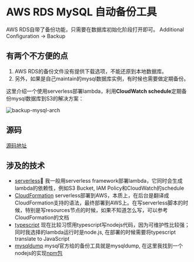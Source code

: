 # AWS RDS MySQL 自动备份工具

AWS RDS自带了备份功能，只需要在数据库初始化阶段打开即可。
Additional Configuration -> Backup

## 有两个不方便的点

1. AWS RDS的备份文件没有提供下载选项，不能还原到本地数据库。
2. 另外，如果是自己maintain的mysql数据库实例，有时候也需要做定期备份。

这里介绍一个使用serverless部署lambda，利用**CloudWatch schedule**定期备份mysql数据库到S3的解决方案：

![backup-mysql-arch](https://img2020.cnblogs.com/blog/781529/202101/781529-20210121090150092-1350188474.png)

## 源码

[源码地址](https://github.com/neoxie/backup-mysql)

## 涉及的技术

- [serverless](https://serverless.com)
  我一般用serverless framework部署lambda，它同时会生成lambda的依赖性，例如S3 Bucket, IAM Policy和CloudWatch的schedule
- [CloudFormation](https://aws.amazon.com/cloudformation/)
  serverless部署到AWS，本质上，在后台是翻译成CloudFormation支持的语法，最终部署到AWS上。在写serverless脚本的时候，特别是写resources节点的时候，如果不知道怎么写，可以参考CloudFormation的文档
- [typescript](https://www.typescriptlang.org/)
  现在比较习惯用typescript写nodejs代码，因为可维护性比较强；同时我选择的lambda运行时是node.js, 在部署的时候需要将typescript translate to JavaScript
- [mysqldump](https://dev.mysql.com/doc/refman/5.7/en/backup-methods.html)
  mysql官方给的备份工具就是mysqldump, 在这里我找到一个nodejs的实现[npm包](https://www.npmjs.com/package/mysqldump)

